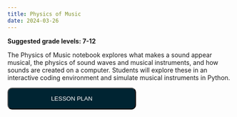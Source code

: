 ```yaml
---
title: Physics of Music
date: 2024-03-26
---
```

<p><b>Suggested grade levels: 7-12</b></p>
The Physics of Music notebook explores what makes a sound appear musical, the physics of sound waves and musical instruments, and how sounds are created on a computer. Students will explore these in an interactive coding environment and simulate musical instruments in Python.

<a href="Callysto-Lesson-Plan-Physics-of-Music.pdf" target="_blank"><button style="background:#002432;color:white;border-radius:10px;padding:15px;width:30vw;">LESSON PLAN</button></a>
